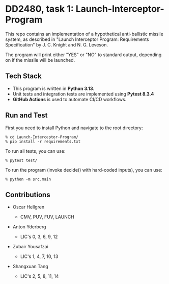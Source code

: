 # DD2480, task 1: Launch-Interceptor-Program
This repo contains an implementation of a hypothetical anti-ballistic missile system, as described in "Launch Interceptor Program: Requirements Specification" by J. C. Knight and N. G. Leveson.

The program will print either "YES" or "NO" to standard output, depending on if the missile will be launched.

## Tech Stack
* This program is written in **Python 3.13**.
* Unit tests and integration tests are implemented using **Pytest 8.3.4**
* **GitHub Actions** is used to automate CI/CD workflows.

## Run and Test
First you need to install Python and navigate to the root directory:
```
% cd Launch-Interceptor-Program/
% pip install -r requirements.txt
```
To run all tests, you can use:
```
% pytest test/
```
To run the program (invoke decide() with hard-coded inputs), you can use:
```
% python -m src.main
```

## Contributions
* Oscar Hellgren
  * CMV, PUV, FUV, LAUNCH

* Anton Yderberg
  * LIC's 0, 3, 6, 9, 12
    
* Zubair Yousafzai
  * LIC's 1, 4, 7, 10, 13
    
* Shangxuan Tang
  * LIC's 2, 5, 8, 11, 14
